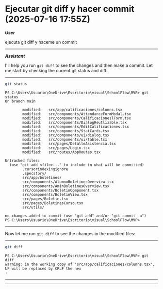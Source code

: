 <!-- Generated by SpecStory -->

# Ejecutar git diff y hacer commit (2025-07-16 17:55Z)

_**User**_

ejecuta git diff y haceme un commit

---

_**Assistant**_

I'll help you run `git diff` to see the changes and then make a commit. Let me start by checking the current git status and diff.


---

```bash
git status
```

```
PS C:\Users\Usuario\OneDrive\Escritorio\visual\SchoolFlow\MVP> git status       
On branch main

        modified:   src/app/calificaciones/columns.tsx
        modified:   src/components/AttendanceFormModal.tsx
        modified:   src/components/CalificacioneslForm.tsx
        modified:   src/components/DialogReutlizable.tsx
        modified:   src/components/EditCalificaciones.tsx
        modified:   src/components/StatCards.tsx
        modified:   src/components/ui/dialog.tsx
        modified:   src/components/ui/table.tsx
        modified:   src/pages/DetalleAsistencia.tsx
        modified:   src/pages/Login.tsx
        modified:   src/routes/AppRoutes.tsx

Untracked files:
  (use "git add <file>..." to include in what will be committed)
        .cursorindexingignore
        .specstory/
        src/app/boletines/
        src/components/AlumnoBoletinesOverview.tsx
        src/components/AminBoletinesOverview.tsx
        src/components/BoletinComponent.tsx
        src/components/BoletinView.tsx
        src/pages/Boletin.tsx
        src/pages/BoletinesCurso.tsx
        src/utils/

no changes added to commit (use "git add" and/or "git commit -a")
PS C:\Users\Usuario\OneDrive\Escritorio\visual\SchoolFlow\MVP>
```

---

Now let me run `git diff` to see the changes in the modified files:


---

```bash
git diff
```

```
PS C:\Users\Usuario\OneDrive\Escritorio\visual\SchoolFlow\MVP> git diff
warning: in the working copy of 'src/app/calificaciones/columns.tsx', LF will be replaced by CRLF the nex
:
```

---



---

